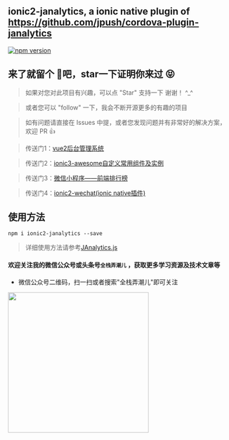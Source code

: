 ## ionic2-janalytics, a ionic native plugin of https://github.com/jpush/cordova-plugin-janalytics

[![npm version](https://img.shields.io/npm/v/ngx-modal-dialog.svg)](https://www.npmjs.com/package/ionic2-janalytics)

## 来了就留个 :feet:吧，star一下证明你来过  :stuck_out_tongue_closed_eyes:

>  如果对您对此项目有兴趣，可以点 "Star" 支持一下 谢谢！ ^_^

>  或者您可以 "follow" 一下，我会不断开源更多的有趣的项目

>  如有问题请直接在 Issues 中提，或者您发现问题并有非常好的解决方案，欢迎 PR 👍


>  传送门1：[vue2后台管理系统](https://github.com/Alex-0407/vue2-admin-grace)

>  传送门2：[ionic3-awesome自定义常用组件及实例](https://github.com/Alex-0407/ionic3-awesome)

>  传送门3：[微信小程序——前端排行榜](https://github.com/Alex-0407/weapp-web-rank)

>  传送门4：[ionic2-wechat(ionic native插件)](https://github.com/Alex-0407/ionic2-wechat)


## 使用方法

```
npm i ionic2-janalytics --save

```

>  详细使用方法请参考[JAnalytics.js](https://github.com/jpush/cordova-plugin-janalytics/blob/master/www/JAnalytics.js)


#### 欢迎关注我的微信公众号或头条号`全栈弄潮儿` ，获取更多学习资源及技术文章等

* 微信公众号二维码，扫一扫或者搜索"全栈弄潮儿"即可关注

<img src="https://github.com/alex-0407/weapp-web-rank/blob/master/images/qrcode.png" width="320px" style="display:inline;">
